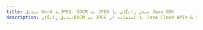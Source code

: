 ---title: تبدیل Word بهJPEG، DOCM به JPEG مبدل رایگان یا Java SDKdescription: تبدیل رایگانDOCM به JPEG با استفاده از Java Cloud APIs & SDK. همچنین اسناد Microsoft Word و OpenOffice را در Cloud ایجاد، ویرایش و رندر کنید.---